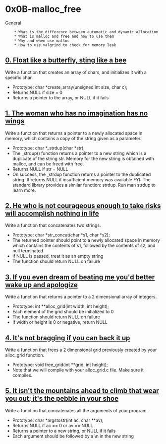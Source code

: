 # 0x0B-malloc_free
General

        * What is the difference between automatic and dynamic allocation
        * What is malloc and free and how to use them
        * Why and when use malloc
        * How to use valgrind to check for memory leak

## [0. Float like a butterfly, sting like a bee](0-create_array.c "create")
Write a function that creates an array of chars, and initializes it with a specific char.

* Prototype: char *create_array(unsigned int size, char c);
* Returns NULL if size = 0
* Returns a pointer to the array, or NULL if it fails

## [1. The woman who has no imagination has no wings](1-strdup.c "strdup")
Write a function that returns a pointer to a newly allocated space in memory, which contains a copy of the string given as a parameter.

* Prototype: char *_strdup(char *str);
* The _strdup() function returns a pointer to a new string which is a duplicate of the string str. Memory for the new string is obtained with malloc, and can be freed with free.
* Returns NULL if str = NULL
* On success, the _strdup function returns a pointer to the duplicated string. It returns NULL if insufficient memory was available
FYI: The standard library provides a similar function: strdup. Run man strdup to learn more.

## [2. He who is not courageous enough to take risks will accomplish nothing in life](2-str_concat.c "concat")
Write a function that concatenates two strings.

* Prototype: char *str_concat(char *s1, char *s2);
* The returned pointer should point to a newly allocated space in memory which contains the contents of s1, followed by the contents of s2, and null terminated
* if NULL is passed, treat it as an empty string
* The function should return NULL on failure

## [3. If you even dream of beating me you'd better wake up and apologize](3-alloc_grid.c "grid")
Write a function that returns a pointer to a 2 dimensional array of integers.

* Prototype: int **alloc_grid(int width, int height);
* Each element of the grid should be initialized to 0
* The function should return NULL on failure
* If width or height is 0 or negative, return NULL

## [4. It's not bragging if you can back it up](4-free_grid.c "free")
Write a function that frees a 2 dimensional grid previously created by your alloc_grid function.

* Prototype: void free_grid(int **grid, int height);
* Note that we will compile with your alloc_grid.c file. Make sure it compiles.

## [5. It isn't the mountains ahead to climb that wear you out; it's the pebble in your shoe](100-argstostr.c "argstostr")
Write a function that concatenates all the arguments of your program.

* Prototype: char *argstostr(int ac, char **av);
* Returns NULL if ac == 0 or av == NULL
* Returns a pointer to a new string, or NULL if it fails
* Each argument should be followed by a \n in the new string

